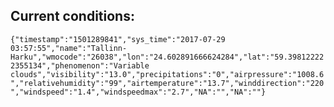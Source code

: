 ## Current conditions: 
 ``` {"timestamp":"1501289841","sys_time":"2017-07-29 03:57:55","name":"Tallinn-Harku","wmocode":"26038","lon":"24.602891666624284","lat":"59.398122222355134","phenomenon":"Variable clouds","visibility":"13.0","precipitations":"0","airpressure":"1008.6","relativehumidity":"99","airtemperature":"13.7","winddirection":"220","windspeed":"1.4","windspeedmax":"2.7","NA":"","NA":""} ```
